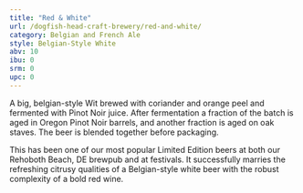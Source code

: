 ```yaml
---
title: "Red & White"
url: /dogfish-head-craft-brewery/red-and-white/
category: Belgian and French Ale
style: Belgian-Style White
abv: 10
ibu: 0
srm: 0
upc: 0
---
```

A big, belgian-style Wit brewed with coriander and orange peel and fermented with Pinot Noir juice. After fermentation a fraction of the batch is aged in Oregon Pinot Noir barrels, and another fraction is aged on oak staves. The beer is blended together before packaging.

This has been one of our most popular Limited Edition beers at both our Rehoboth Beach, DE brewpub and at festivals. It successfully marries the refreshing citrusy qualities of a Belgian-style white beer with the robust complexity of a bold red wine.
